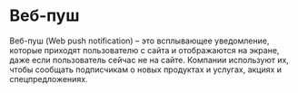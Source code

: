 # Веб-пуш

Веб-пуш (Web push notification) – это всплывающее уведомление, которые приходят пользователю с сайта и отображаются на экране, даже если пользователь сейчас не на сайте. Компании используют их, чтобы сообщать подписчикам о новых продуктах и услугах, акциях и спецпредложениях.
